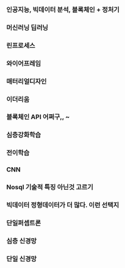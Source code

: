 ### 인공지능, 빅데이터 분석, 블록체인 + 정처기
### 머신러닝 딥러닝
### 린프로세스
### 와이어프레임
### 매터리얼디자인
### 이더리움
### 블록체인 API 어쩌구,, ~
### 심층강화학습
### 전이학습
### CNN
### Nosql 기술적 특징 아닌것 고르기
### 빅데이터 정형데이터가 더 많다. 이런 선택지
### 단일퍼셉트론
### 심층 신경망
### 단일 신경망
